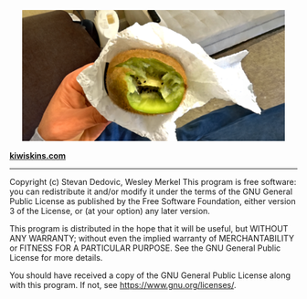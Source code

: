 <p align="center">
    <img src="https://raw.githubusercontent.com/sdedovic/kiwiskins/main/assets/preview.png?sanitize=true"
        height="230">
</p>

**[kiwiskins.com](http://www.kiwiskins.com/)**

----

Copyright (c) Stevan Dedovic, Wesley Merkel
This program is free software: you can redistribute it and/or modify
it under the terms of the GNU General Public License as published by
the Free Software Foundation, either version 3 of the License, or
(at your option) any later version.

This program is distributed in the hope that it will be useful,
but WITHOUT ANY WARRANTY; without even the implied warranty of
MERCHANTABILITY or FITNESS FOR A PARTICULAR PURPOSE.  See the
GNU General Public License for more details.

You should have received a copy of the GNU General Public License
along with this program.  If not, see <https://www.gnu.org/licenses/>.
